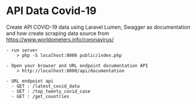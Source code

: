 # API Data Covid-19

Create API COVID-19 data using Laravel Lumen, Swagger as documentation and how create scraping data source from https://www.worldometers.info/coronavirus/

    - run server 
        > php -S localhost:8000 public/index.php
    
    - Open your browser and URL endpoint documentation API
        > http://localhost:8000/api/documentation
    
    - URL endpoint api
      - GET : /latest_covid_data
      - GET : /top_twenty_covid_case
      - GET : /get_countries
